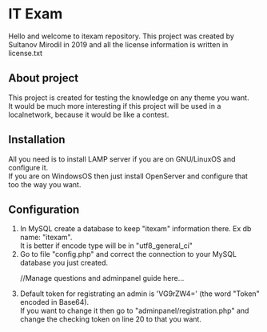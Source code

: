 <h1>IT Exam</h1>

Hello and welcome to itexam repository. This project was created by Sultanov Mirodil in 2019 and all the license information 
is written in license.txt

<h2>About project</h2>
This project is created for testing the knowledge on any theme you want.<br>
It would be much more interesting if this project will be used in a localnetwork, because it would be like a contest.

<h2>Installation</h2>
All you need is to install LAMP server if you are on GNU/LinuxOS and configure it.<br>
If you are on WindowsOS then just install OpenServer and configure that too the way you want.

<h2>Configuration</h2>
<ol>
<li>In MySQL create a database to keep "itexam" information there. Ex db name: "itexam".<br>
It is better if encode type will be in "utf8_general_ci"</li>
<li>Go to file "config.php" and correct the connection to your MySQL database you just created.<br>

//Manage questions and adminpanel guide here...

<li>Default token for registrating an admin is 'VG9rZW4=' (the word "Token" encoded in Base64).<br>
   If you want to change it then go to "adminpanel/registration.php" and change the checking token on line 20 to that you want.</li>
</ol>
